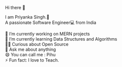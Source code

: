 
Hi there 👋 <br>

I am Priyanka Singh.👧 <br> A passionate Software Engineer💻 from India<br>

🔭 I’m currently working on MERN projects<br>
🌱 I’m currently learning Data Structures and Algorithms<br>
👩‍💻  Curious about Open Source<br>
💬 Ask me about anything<br>
😄 You can call me : Pihu<br>
⚡ Fun fact: I love to Teach.<br>

